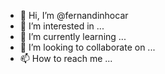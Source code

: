 - 👋 Hi, I’m @fernandinhocar
- 👀 I’m interested in ...
- 🌱 I’m currently learning ...
- 💞️ I’m looking to collaborate on ...
- 📫 How to reach me ...

<!---
fernandinhocar/fernandinhocar is a ✨ special ✨ repository because its `README.md` (this file) appears on your GitHub profile.
You can click the Preview link to take a look at your changes.
--->
